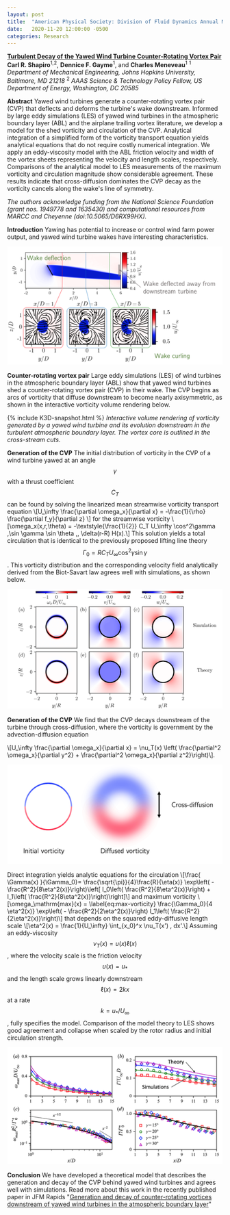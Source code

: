 ```yaml
---
layout: post
title:  "American Physical Society: Division of Fluid Dynamics Annual Meeting"
date:   2020-11-20 12:00:00 -0500
categories: Research
---
```

<b>[Turbulent Decay of the Yawed Wind Turbine Counter-Rotating Vortex Pair](https://meetings.aps.org/Meeting/DFD20/Session/W05.10)</b>
**Carl R. Shapiro**<sup>1,2</sup>, **Dennice F. Gayme**<sup>1</sup>, and **Charles Meneveau**<sup>1</sup>
<sup>1</sup> *Department of Mechanical Engineering, Johns Hopkins University, Baltimore, MD 21218*
<sup>2</sup> *AAAS Science & Technology Policy Fellow, US Department of Energy, Washington, DC 20585*

**Abstract**
Yawed wind turbines generate a counter-rotating vortex pair (CVP) that deflects and deforms the turbine's wake downstream. Informed by large eddy simulations (LES) of yawed wind turbines in the atmospheric boundary layer (ABL) and the airplane trailing vortex literature, we develop a model for the shed vorticity and circulation of the CVP. Analytical integration of a simplified form of the vorticity transport equation yields analytical equations that do not require costly numerical integration. We apply an eddy-viscosity model with the ABL friction velocity and width of the vortex sheets representing the velocity and length scales, respectively. Comparisons of the analytical model to LES measurements of the maximum vorticity and circulation magnitude show considerable agreement. These results indicate that cross-diffusion dominates the CVP decay as the vorticity cancels along the wake's line of symmetry.

*The authors acknowledge funding from the National Science Foundation (grant nos. 1949778 and 1635430) and computational resources from MARCC and Cheyenne (doi:10.5065/D6RX99HX).*

**Introduction**
Yawing has potential to increase or control wind farm power output, and yawed wind turbine wakes have interesting characteristics.

![Wind turbine yaw](/img/aps-yaw.png)

**Counter-rotating vortex pair**
Large eddy simulations (LES) of wind turbines in the atmospheric boundary layer (ABL) show that yawed wind turbines shed a counter-rotating vortex pair (CVP) in their wake. The CVP begins as arcs of vorticity that diffuse downstream to become nearly axisymmetric, as shown in the interactive vorticity volume rendering below.

{% include K3D-snapshot.html %}
*Interactive volume rendering of vorticity generated by a yawed wind turbine and its evolution downstream in the turbulent atmospheric boundary layer. The vortex core is outlined in the cross-stream cuts.*

**Generation of the CVP**
The initial distribution of vorticity in the CVP of a wind turbine yawed at an angle $$\gamma$$ with a thrust coefficient $$C_T$$ can be found by solving the linearized mean streamwise vorticity transport equation
\\[U_\infty \frac{\partial \omega_x}{\partial x} = -\frac{1}{\rho} \frac{\partial f_y}{\partial z} \\]
for the streamwise vorticity
\\[\omega_x(x,r,\theta) = -\textstyle{\frac{1}{2}} C_T U_\infty \cos^2\gamma \,\sin \gamma \sin \theta \,\, \delta(r-R) H(x).\\]
This solution yields a total circulation that is identical to the previously proposed lifting line theory
$$\Gamma_0 = RC_T U_\infty \cos^2 \gamma \sin \gamma$$. This vorticity distribution and the corresponding velocity field analytically derived from the Biot-Savart law agrees well with simulations, as shown below.

![Vorticity generation](/img/aps-generation.png)

**Generation of the CVP**
We find that the CVP decays downstream of the turbine through cross-diffusion, where the vorticity is government by the advection-diffusion equation

\\[U_\infty \frac{\partial \omega_x}{\partial x} = \nu_T(x) \left( \frac{\partial^2 \omega_x}{\partial y^2} + \frac{\partial^2 \omega_x}{\partial z^2}\right)\\].

![Cross-diffusion](/img/aps-cross-diffusion.png)

Direct integration yields analytic equations for the circulation
\\[\frac{ \Gamma(x) }{\Gamma_0}= \frac{\sqrt{\pi}}{4}\frac{R}{\eta(x)} \exp\left( - \frac{R^2}{8\eta^2(x)}\right)\left[ I_0\left( \frac{R^2}{8\eta^2(x)}\right) + I_1\left( \frac{R^2}{8\eta^2(x)}\right)\right]\\]
and maximum vorticity
\\[\omega_\mathrm{max}(x) =
\label{eq:max-vorticity}
 \frac{\Gamma_0}{4 \eta^2(x)} \exp\left( - \frac{R^2}{2\eta^2(x)}\right) I_1\left( \frac{R^2}{2\eta^2(x)}\right)\\]
 that depends on the squared eddy-diffusive length scale
 \\[\eta^2(x) = \frac{1}{U_\infty} \int_{x_0}^x \nu_T(x') \, dx'.\\]
 Assuming an eddy-viscosity $$\nu_T(x) = \upsilon(x) \ell(x)$$, where the velocity scale is the friction velocity $$\upsilon(x) = u_*$$ and the length scale grows linearly downstream $$\ell(x) = 2kx$$ at a rate $$k = u_* / U_\infty$$, fully specifies the model. Comparison of the model theory to LES shows good agreement and collapse when scaled by the rotor radius and initial circulation strength.

 ![CVP decay](/img/aps-decay.png)

**Conclusion**
We have developed a theoretical model that describes the generation and decay of the CVP behind yawed wind turbines and agrees well with simulations. Read more about this work in the recently published paper in JFM Rapids "[Generation and decay of counter-rotating vortices downstream of yawed wind turbines in the atmospheric boundary layer](https://doi.org/10.1017/jfm.2020.717)"
